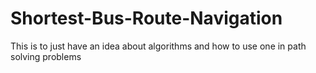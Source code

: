# Shortest-Bus-Route-Navigation
This is to just have an idea about algorithms and how to use one in path solving problems 
